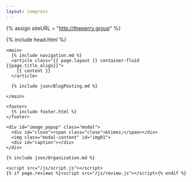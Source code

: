 ```yaml
---
layout: compress
---
```

{% assign siteURL = "http://theperry.group" %}
<!DOCTYPE html>
<html>

  <head>
    {% include head.html %}
  </head>

  <body class="{{page.title | slugify}}">
    <div id="fb-root"></div><script>(function(d, s, id){var js, fjs=d.getElementsByTagName(s)[0]; if (d.getElementById(id)) return; js=d.createElement(s); js.id=id; js.src='https://connect.facebook.net/en_US/sdk.js#xfbml=1&version=v2.12'; fjs.parentNode.insertBefore(js, fjs);}(document, 'script', 'facebook-jssdk'));</script>
    <noscript><iframe src="https://www.googletagmanager.com/ns.html?id={{ site.idGoogleTagManager }}" height="0" width="0" style="display:none;visibility:hidden"></iframe></noscript>

    <main>
      {% include navigation.md %}
      <article class="{{ page.layout }} container-fluid {{page.title_align}}">
        {{ content }}
      </article>

      {% include json/BlogPosting.md %}

    </main>

    <footer>
      {% include footer.html %}
    </footer>

    <div id="image_popup" class="modal">
      <div id="close"><span class="close">&times;</span></div>
      <img class="modal-content" id="img01">
      <div id="caption"></div>
    </div>

    {% include json/Organization.md %}

    <script src="/js/script.js"></script>
    {% if page.reviews %}<script src="/js/review.js"></script>{% endif %}
  </body>


</html>

